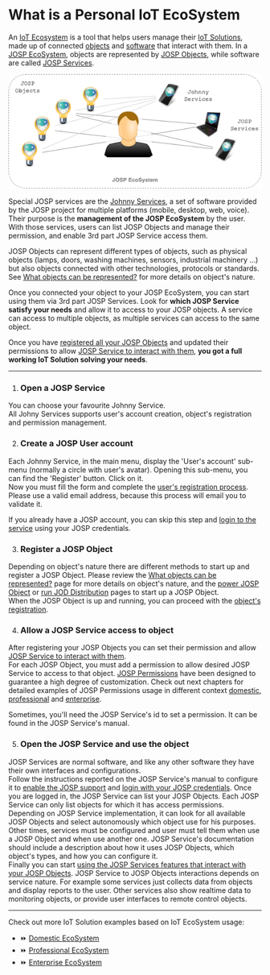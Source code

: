 # What is a Personal IoT EcoSystem

An [IoT Ecosystem](/docs/features/ecosystem.md) is a tool that helps users manage
their [IoT Solutions](/docs/features/iot_solutions.md), made up of connected
[objects](/docs/features/objects_integration.md) and [software](/docs/features/service_integration.md)
that interact with them. In a [JOSP EcoSystem](/docs/features/ecosystem.md),
objects are represented by [JOSP Objects](/docs/comps/jod_distributions.md),
while software are called [JOSP Services](/docs/comps/jsl_services.md).

![Personal JOSP Ecosystem](josp_ecosystem.png)

Special JOSP services are the [Johnny Services](/docs/comps/jsl_services.md#johnny-services),
a set of software provided by the JOSP project for multiple platforms (mobile,
desktop, web, voice). Their purpose is the **management of the JOSP EcoSystem**
by the user. With those services, users can list JOSP Objects and manage their
permission, and enable 3rd part JOSP Service access them.

JOSP Objects can represent different types of objects, such as physical objects
(lamps, doors, washing machines, sensors, industrial machinery ...) but also
objects connected with other technologies, protocols or standards.
See [What objects can be represented?](../2_new_objects/1_what_object_represent.md)
for more details on object's nature.

Once you connected your object to your JOSP EcoSystem, you can start using them
via 3rd part JOSP Services. Look for **which JOSP Service satisfy your needs** and allow it to access to your JOSP objects.
A service can access to multiple objects, as multiple services can access to the same object.

Once you have [registered all your JOSP Objects](../2_new_objects/4_register_object.md)
and updated their permissions to allow [JOSP Service to interact with them](../5_manage_services/2_set_permissions.md),
**you got a full working IoT Solution solving your needs**.

---

1. ### Open a JOSP Service

You can choose your favourite Johnny Service.<br/>
All Johny Services supports user's account creation, object's registration and
permission management.

2. ### Create a JOSP User account

Each Johnny Service, in the main menu, display the 'User's account' sub-menu
(normally a circle with user's avatar). Opening this sub-menu, you can find the
'Register' button. Click on it.<br/>
Now you must fill the form and complete the [user's registration process](../6_user_account/1_register_new_account.md).
Please use a valid email address, because this process will email you to validate it.

If you already have a JOSP account, you can skip this step and [login to the service](../6_user_account/3_login_and_out.md)
using your JOSP credentials.

3. ### Register a JOSP Object

Depending on object's nature there are different methods to start up and register
a JOSP Object. Please review the [What objects can be represented?](../2_new_objects/1_what_object_represent.md)
page for more details on object's nature, and the [power JOSP Object](../2_new_objects/2_poweron_object.md)
or [run JOD Distribution](../2_new_objects/3_run_distribution.md) pages to start
up a JOSP Object.<br/>
When the JOSP Object is up and running, you can proceed with the [object's registration](../2_new_objects/4_register_object.md).

4. ### Allow a JOSP Service access to object

After registering your JOSP Objects you can set their permission and allow [JOSP Service to interact with them](../5_manage_services/2_set_permissions.md).<br/>
For each JOSP Object, you must add a permission to allow desired JOSP Service to
access to that object. [JOSP Permissions](/docs/features/permissions.md) have
been designed to guarantee a high degree of customization. Check out next chapters
for detailed examples of JOSP Permissions usage in different context [domestic](2_domestic.md),
[professional](3_professional.md) and [enterprise](4_enterprise.md).

Sometimes, you'll need the JOSP Service's id to set a permission.
It can be found in the JOSP Service's manual.

5. ### Open the JOSP Service and use the object

JOSP Services are normal software, and like any other software they have their
own interfaces and configurations.<br/>
Follow the instructions reported on the JOSP Service's manual to configure it to
[enable the JOSP support](../4_new_services/1_enable_josp_support.md) and [login with your JOSP credentials](../6_user_account/3_login_and_out.md).
Once you are logged in, the JOSP Service can list your JOSP Objects.
Each JOSP Service can only list objects for which it has access permissions.<br/>
Depending on JOSP Service implementation, it can look for all available JOSP Objects
and select autonomously which object use for his purposes. Other times, services
must be configured and user must tell them when use a JOSP Object and when use
another one. JOSP Service's documentation should include a description about how
it uses JOSP Objects, which object's types, and how you can configure it.<br/>
Finally you can start [using the JOSP Services features that interact with your JOSP Objects](../5_manage_services/1_use_objects.md).
JOSP Service to JOSP Objects interactions depends on service nature. For example
some services just collects data from objects and display reports to the user.
Other services also show realtime data to monitoring objects, or provide user
interfaces to remote control objects.

---

Check out more IoT Solution examples based on IoT EcoSystem usage:
* ⏩ [Domestic EcoSystem](2_domestic.md)
* ⏩ [Professional EcoSystem](3_professional.md)
* ⏩ [Enterprise EcoSystem](4_enterprise.md)

